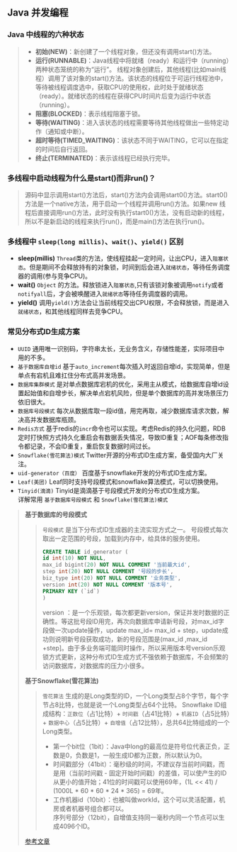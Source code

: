 ## Java 并发编程  
### Java 中线程的六种状态  
  > * **初始(NEW)**：新创建了一个线程对象，但还没有调用start()方法。  
  > * **运行(RUNNABLE)**：Java线程中将就绪（ready）和运行中（running）两种状态笼统的称为“运行”。
线程对象创建后，其他线程(比如main线程）调用了该对象的start()方法。该状态的线程位于可运行线程池中，等待被线程调度选中，获取CPU的使用权，此时处于就绪状态（ready）。就绪状态的线程在获得CPU时间片后变为运行中状态（running）。  
  > * **阻塞(BLOCKED)**：表示线程阻塞于锁。  
  > * **等待(WAITING)**：进入该状态的线程需要等待其他线程做出一些特定动作（通知或中断）。  
  > * **超时等待(TIMED_WAITING)**：该状态不同于WAITING，它可以在指定的时间后自行返回。  
  > * **终止(TERMINATED)**：表示该线程已经执行完毕。  
### 多线程中启动线程为什么是start()而非run()？  
  > 源码中显示调用start()方法后，start()方法内会调用start0()方法。start0()方法是一个native方法，用于启动一个线程并调用run()方法。如果new 线程后直接调用run()方法，此时没有执行start0()方法，没有启动新的线程，所以不是新启动的线程来执行run()，而是main()方法在执行run()。  

### 多线程中 `sleep(long millis)`、`wait()`、`yield()` 区别  
  * **sleep(millis)** `Thread`类的方法，使线程挂起一定时间，让出CPU，进入`阻塞状态`。但是期间不会释放持有的对象锁，时间到后会进入`就绪状态`，等待任务调度器的调用(参与竞争CPU)。  
  * **wait()** `Object` 的方法。释放锁进入`阻塞状态`,只有该锁对象被调用`notify`或者`notifyall`后，才会被唤醒进入`就绪状态`等待任务调度器的调用。  
  * **yield()** 调用`yield()`方法会让当前线程交出CPU权限，不会释放锁，而是进入`就绪状态`，和其他线程同样去竞争CPU。
### 常见分布式ID生成方案
   * `UUID` 通用唯一识别码，字符串太长，无业务含义，存储性能差，实际项目中用的不多。  
   * `基于数据库自增id` 基于`auto_increment`每次插入时返回自增id，实现简单，但是单点有宕机且难扛住分布式高并发场景。
   * `数据库集群模式` 是对单点数据库宕机的优化，采用主从模式，给数据库自增id设置起始值和自增步长，解决单点宕机风险，但是单个数据库的高并发场景压力依旧很大。  
   * `数据库号段模式` 每次从数据库取一段id值，用完再取，减少数据库请求次数，解决高并发数据库瓶颈。
   * `Redis方式` 基于redis的`incr`命令也可以实现。考虑Redis的持久化问题，RDB定时打快照方式持久化重启会有数据丢失情况，导致ID重复；AOF每条修改指令都记录，不会ID重复，重启恢复数据时间过长。  
   * `Snowflake(雪花算法)模式` Twitter开源的分布式ID生成方案，备受国内大厂关注。  
   * `uid-generator（百度）` 百度基于snowflake开发的分布式ID生成方案。  
   * `Leaf(美团)` Leaf同时支持号段模式和snowflake算法模式，可以切换使用。  
   * `Tinyid(滴滴)` Tinyid是滴滴基于号段模式开发的分布式ID生成方案。  
   详解常用 `基于数据库号段模式` 和 `Snowflake(雪花算法)模式`  
   > **基于数据库的号段模式**
   > > `号段模式` 是当下分布式ID生成器的主流实现方式之一。 号段模式每次取出一定范围的号段，加载到内存中，给具体的服务使用。  
   > > ```sql
   > > CREATE TABLE id_generator (
   > > id int(10) NOT NULL,
   > > max_id bigint(20) NOT NULL COMMENT '当前最大id',
   > > step int(20) NOT NULL COMMENT '号段的步长',
   > > biz_type	int(20) NOT NULL COMMENT '业务类型',
   > > version int(20) NOT NULL COMMENT '版本号',
   > > PRIMARY KEY (`id`)
   > > )
   > > ```  
   > > version ：是一个乐观锁，每次都更新version，保证并发时数据的正确性。等这批号段ID用完，再次向数据库申请新号段，对max_id字段做一次update操作，update max_id= max_id + step，update成功则说明新号段获取成功，新的号段范围是(max_id ,max_id +step]。由于多业务端可能同时操作，所以采用版本号version乐观锁方式更新，这种分布式ID生成方式不强依赖于数据库，不会频繁的访问数据库，对数据库的压力小很多。
   >  
   > **基于Snowflake(雪花算法)**  
   > > `雪花算法` 生成的是Long类型的ID，一个Long类型占8个字节，每个字节占8比特，也就是说一个Long类型占64个比特。
   > > Snowflake ID组成结构：`正数位`（占1比特）+ `时间戳`（占41比特）+ `机器ID`（占5比特）+ `数据中心`（占5比特）+ `自增值`（占12比特），总共64比特组成的一个Long类型。  
   > > * 第一个bit位（1bit）：Java中long的最高位是符号位代表正负，正数是0，负数是1，一般生成ID都为正数，所以默认为0。  
   > > * 时间戳部分（41bit）：毫秒级的时间，不建议存当前时间戳，而是用（当前时间戳 - 固定开始时间戳）的差值，可以使产生的ID从更小的值开始；41位的时间戳可以使用69年，(1L << 41) / (1000L * 60 * 60 * 24 * 365) = 69年。  
   > > * 工作机器id（10bit）：也被叫做workId，这个可以灵活配置，机房或者机器号组合都可以。  
   > > 序列号部分（12bit），自增值支持同一毫秒内同一个节点可以生成4096个ID。  
   > 
   > [参考文章](https://zhuanlan.zhihu.com/p/107939861)
